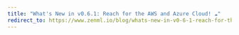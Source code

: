 ```yaml
---
title: "What's New in v0.6.1: Reach for the AWS and Azure Cloud! ☁️"
redirect_to: https://www.zenml.io/blog/whats-new-in-v0-6-1-reach-for-the-aws-and-azure-cloud
---
```

